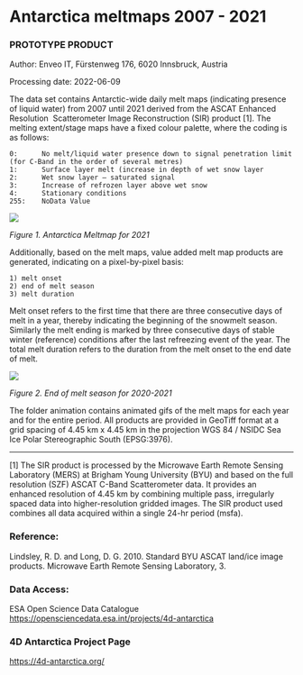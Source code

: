# Antarctica meltmaps 2007 - 2021 
### PROTOTYPE PRODUCT

Author: Enveo IT, Fürstenweg 176, 6020 Innsbruck, Austria

Processing date: 2022-06-09 

The data set contains Antarctic-wide daily melt maps (indicating presence of liquid water) from 2007 until 2021 derived from the ASCAT Enhanced Resolution 
Scatterometer Image Reconstruction (SIR) product [1]. The melting extent/stage maps have a fixed colour palette, where the coding is as follows:  

    0:      No melt/liquid water presence down to signal penetration limit (for C-Band in the order of several metres)
    1:      Surface layer melt (increase in depth of wet snow layer
    2:      Wet snow layer – saturated signal
    3:      Increase of refrozen layer above wet snow
    4:      Stationary conditions
    255:    NoData Value
    
    
![](/data/story-images/ASCAT_AA_meltmap_2021.gif)
    
*Figure 1. Antarctica Meltmap for 2021*
    
Additionally, based on the melt maps, value added melt map products are generated, indicating on a pixel-by-pixel basis:     

    1) melt onset
    2) end of melt season
    3) melt duration      
    
Melt onset refers to the first time that there are three consecutive days of melt in a year, thereby indicating the beginning of the
snowmelt season. Similarly the melt ending is marked by three consecutive days of stable winter (reference) conditions after the last refreezing event
of the year. The total melt duration refers to the duration from the melt onset to the end date of melt. 

![](/data/story-images/Melt_end.png)

*Figure 2. End of melt season for 2020-2021*


The folder animation contains animated gifs of the melt maps for each year and for the entire period. All products are provided in GeoTiff format at a grid spacing of 4.45 km x 4.45 km in the projection WGS 84 / NSIDC Sea Ice Polar Stereographic South (EPSG:3976). 

------------------------------------------------
[1] The SIR product is processed by the Microwave Earth Remote Sensing Laboratory (MERS) at Brigham Young University (BYU) and based on the full resolution (SZF) ASCAT C-Band Scatterometer data. It provides an enhanced resolution of 4.45 km by combining multiple pass, irregularly spaced data into higher-resolution gridded images. The SIR product used combines all data acquired within a single 24-hr period (msfa). 

### Reference: 
Lindsley, R. D. and Long, D. G. 2010. Standard BYU ASCAT land/ice image products. Microwave Earth Remote Sensing Laboratory, 3.

### Data Access:
ESA Open Science Data Catalogue https://opensciencedata.esa.int/projects/4d-antarctica 

### 4D Antarctica Project Page
https://4d-antarctica.org/ 
